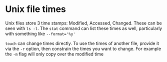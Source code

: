 # Unix file times
Unix files store 3 time stamps: Modified, Accessed, Changed. These can be seen
with `ls -l`. The `stat` command can list these times as well, particularly with
something like `--format='%y'`

`touch` can change times directly. To use the times of another file, provide it
via the `-r` option, then constrain the times you want to change. For example
the `-m` flag will only copy over the modified time
